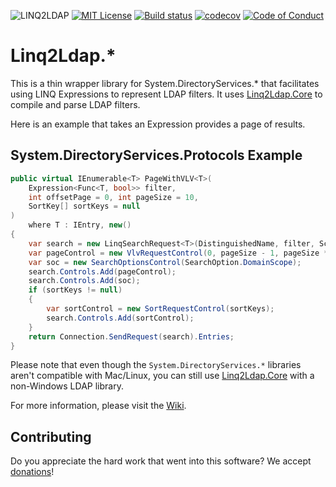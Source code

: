 ![LINQ2LDAP][banner]
[![MIT License][license-badge]][LICENSE]
[![Build status][appveyorimg]][appveyorlink]
[![codecov][codecovimg]][codecovlink]
[![Code of Conduct][coc-badge]][coc]

# Linq2Ldap.*

This is a thin wrapper library for System.DirectoryServices.* that facilitates using LINQ Expressions to represent LDAP filters.
It uses [Linq2Ldap.Core][core] to compile and parse LDAP filters.

Here is an example that takes an Expression provides a page of results.

## System.DirectoryServices.Protocols Example

```c#
public virtual IEnumerable<T> PageWithVLV<T>(
    Expression<Func<T, bool>> filter,
    int offsetPage = 0, int pageSize = 10,
    SortKey[] sortKeys = null
)
    where T : IEntry, new()
{
    var search = new LinqSearchRequest<T>(DistinguishedName, filter, Scope);
    var pageControl = new VlvRequestControl(0, pageSize - 1, pageSize * offsetPage + 1);
    var soc = new SearchOptionsControl(SearchOption.DomainScope);
    search.Controls.Add(pageControl);
    search.Controls.Add(soc);
    if (sortKeys != null)
    {
        var sortControl = new SortRequestControl(sortKeys);
        search.Controls.Add(sortControl);
    }
    return Connection.SendRequest(search).Entries;
}
```

Please note that even though the `System.DirectoryServices.*` libraries aren't compatible with Mac/Linux,
you can still use [Linq2Ldap.Core][core] with a non-Windows LDAP library.

For more information, please visit the [Wiki](https://github.com/cdibbs/linq2ldap/wiki).

## Contributing

Do you appreciate the hard work that went into this software? We accept [donations]!

[banner]: https://github.com/cdibbs/linq2ldap/blob/master/resources/header.svg "The only way to discover the limits of the possible is to go beyond them into the impossible. - Arthur C. Clarke"
[1]: https://github.com/cdibbs/linq2ldap/blob/master/Linq2Ldap/Specification.cs#L42
[appveyorimg]: https://ci.appveyor.com/api/projects/status/i8u7bshsqw63wj7e?svg=true
[appveyorlink]: https://ci.appveyor.com/project/cdibbs/linq2ldap
[codecovimg]: https://codecov.io/gh/cdibbs/linq2ldap/branch/master/graph/badge.svg
[codecovlink]: https://codecov.io/gh/cdibbs/linq2ldap
[core]: https://github.com/cdibbs/linq2ldap.core
[wiki-dev]: https://github.com/cdibbs/linq2ldap/wiki/Development-Setup
[donations]: https://cdibbs.github.io/foss-giving
[coc-badge]: https://img.shields.io/badge/code%20of-conduct-ff69b4.svg?style=flat-square
[coc]: https://github.com/cdibbs/linq2ldap/blob/master/code_of_conduct.md
[license-badge]: https://img.shields.io/badge/license-MIT-blue.svg
[LICENSE]: https://github.com/ossplz/alsatian-fluent-assertions/blob/master/LICENSE
